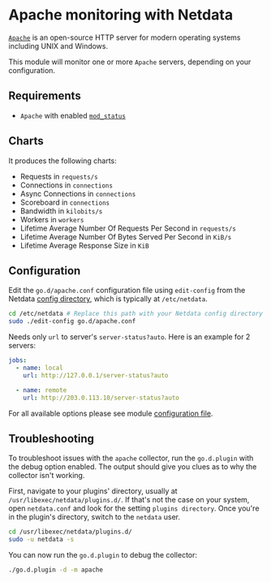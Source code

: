 <!--
title: "Apache monitoring with Netdata"
description: "Monitor the health and performance of Apache web servers with zero configuration, per-second metric granularity, and interactive visualizations."
custom_edit_url: https://github.com/netdata/go.d.plugin/edit/master/modules/apache/README.md
sidebar_label: "Apache"
-->

# Apache monitoring with Netdata

[`Apache`](https://httpd.apache.org/) is an open-source HTTP server for modern operating systems including UNIX and
Windows.

This module will monitor one or more `Apache` servers, depending on your configuration.

## Requirements

- `Apache` with enabled [`mod_status`](https://httpd.apache.org/docs/2.4/mod/mod_status.html)

## Charts

It produces the following charts:

- Requests in `requests/s`
- Connections in `connections`
- Async Connections in `connections`
- Scoreboard in `connections`
- Bandwidth in `kilobits/s`
- Workers in `workers`
- Lifetime Average Number Of Requests Per Second in `requests/s`
- Lifetime Average Number Of Bytes Served Per Second in `KiB/s`
- Lifetime Average Response Size in `KiB`

## Configuration

Edit the `go.d/apache.conf` configuration file using `edit-config` from the
Netdata [config directory](https://learn.netdata.cloud/docs/configure/nodes), which is typically at `/etc/netdata`.

```bash
cd /etc/netdata # Replace this path with your Netdata config directory
sudo ./edit-config go.d/apache.conf
```

Needs only `url` to server's `server-status?auto`. Here is an example for 2 servers:

```yaml
jobs:
  - name: local
    url: http://127.0.0.1/server-status?auto

  - name: remote
    url: http://203.0.113.10/server-status?auto
```

For all available options please see
module [configuration file](https://github.com/netdata/go.d.plugin/blob/master/config/go.d/apache.conf).

## Troubleshooting

To troubleshoot issues with the `apache` collector, run the `go.d.plugin` with the debug option enabled. The output
should give you clues as to why the collector isn't working.

First, navigate to your plugins' directory, usually at `/usr/libexec/netdata/plugins.d/`. If that's not the case on your
system, open `netdata.conf` and look for the setting `plugins directory`. Once you're in the plugin's directory, switch
to the `netdata` user.

```bash
cd /usr/libexec/netdata/plugins.d/
sudo -u netdata -s
```

You can now run the `go.d.plugin` to debug the collector:

```bash
./go.d.plugin -d -m apache
```
